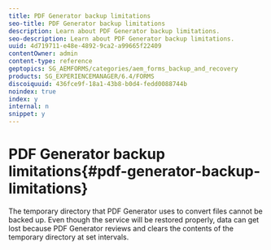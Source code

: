 ```yaml
---
title: PDF Generator backup limitations
seo-title: PDF Generator backup limitations
description: Learn about PDF Generator backup limitations.
seo-description: Learn about PDF Generator backup limitations.
uuid: 4d719711-e48e-4892-9ca2-a99665f22409
contentOwner: admin
content-type: reference
geptopics: SG_AEMFORMS/categories/aem_forms_backup_and_recovery
products: SG_EXPERIENCEMANAGER/6.4/FORMS
discoiquuid: 436fce9f-18a1-43b8-b0d4-fedd0088744b
noindex: true
index: y
internal: n
snippet: y
---
```


# PDF Generator backup limitations{#pdf-generator-backup-limitations}

The temporary directory that PDF Generator uses to convert files cannot be backed up. Even though the service will be restored properly, data can get lost because PDF Generator reviews and clears the contents of the temporary directory at set intervals. 

